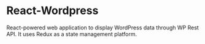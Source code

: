 # React-Wordpress

React-powered web application to display WordPress data through WP Rest API. It uses Redux as a state management platform.
